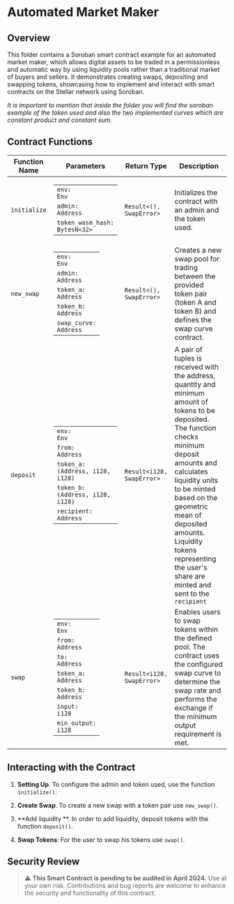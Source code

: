 # Automated Market Maker

## Overview

This folder contains a Soroban smart contract example for an automated market maker, which allows digital assets to be traded in a permissionless and automatic way by using liquidity pools rather than a traditional market of buyers and sellers. It demonstrates creating swaps, depositing and swapping tokens, showcasing how to implement and interact with smart contracts on the Stellar network using Soroban.

_It is important to mention that inside the folder you will find the soroban example of the token used and also the two implemented curves which are constant product and constant sum._


## Contract Functions

| Function Name         | Parameters                                                                                       | Return Type              | Description                                                                  |
|-----------------------|--------------------------------------------------------------------------------------------------|--------------------------|------------------------------------------------------------------------------|
| `initialize`         | <table><tbody><tr><td><code>env: Env</code></td></tr><tr><td><code>admin: Address</code></td></tr><tr><td><code>token_wasm_hash:  BytesN<32></td></tr></tbody></table> | `Result<(), SwapError>` | Initializes the contract with an admin and the token used. |
| `new_swap`            | <table><tbody><tr><td><code>env: Env</code></td></tr><tr><td><code>admin: Address</code></td></tr><tr><td><code>token_a: Address</code></td></tr><tr><td><code>token_b: Address</code></td></tr><tr><td><code>swap_curve: Address</code></td></tr></tbody></table>                               | `Result<(), SwapError>`| Creates a new swap pool for trading between the provided token pair (token A and token B) and defines the swap curve contract. |
| `deposit` | <table><tbody><tr><td><code>env: Env</code></td></tr><tr><td><code>from: Address</code></td></tr><tr><td><code>token_a: (Address, i128, i128)</code></td></tr><tr><td><code>token_b: (Address, i128, i128)</code></td></tr><tr><td><code>recipient: Address</code></td></tr></tbody></table>                                                                             | `Result<i128, SwapError>`| A pair of tuples is received with the address, quantity and minimum amount of tokens to be deposited. The function checks minimum deposit amounts and calculates liquidity units to be minted based on the geometric mean of deposited amounts. Liquidity tokens representing the user's share are minted and sent to the `recipient` |
| `swap`             |  <table><tbody><tr><td><code>env: Env</code></td></tr><tr><td><code>from: Address</code></td></tr><tr><td><code>to: Address</code></td></tr><tr><td><code>token_a: Address</code></td></tr><tr><td><code>token_b: Address</code></td></tr><tr><td><code>input: i128</code></td></tr><tr><td><code>min_output: i128</code></td></tr></tbody></table>                                                                           | `Result<i128, SwapError>`| Enables users to swap tokens within the defined pool. The contract uses the configured swap curve to determine the swap rate and performs the exchange if the minimum output requirement is met. |


## Interacting with the Contract

1. **Setting Up**. To configure the admin and token used, use the function `initialize()`.

2. **Create Swap**. To create a new swap with a token pair use `new_swap()`.

3. **Add liquidity **. In order to add liquidity, deposit tokens with the function `deposit()`.

4. **Swap Tokens**: For the user to swap his tokens use `swap()`.

## Security Review

> :warning: **This Smart Contract is pending to be audited in April 2024.** Use at your own risk. Contributions and bug reports are welcome to enhance the security and functionality of this contract.


